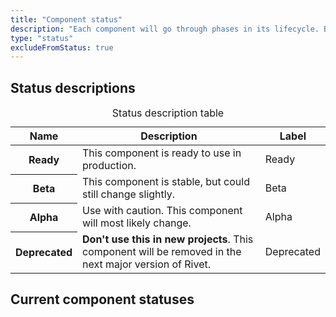 ```yaml
---
title: "Component status"
description: "Each component will go through phases in its lifecycle. Below is a breakdown of the component phases."
type: "status"
excludeFromStatus: true
---
```

## Status descriptions
<table class="rvt-m-top-xl m-bottom-xxl">
    <caption class="sr-only">Status description table</caption>
    <thead>
        <th scope="col">Name</th>
        <th scope="col">Description</th>
        <th scope="col">Label</th>
    </thead>
    <tbody>
        <tr>
            <th scope="row">Ready</th>
            <td>This component is ready to use in production.</td>
            <td><span class="rvt-badge rvt-badge--ready">Ready</span></td>
        </tr>
        <tr>
            <th scope="row">Beta</th>
            <td>This component is stable, but could still change slightly.</td>
            <td><span class="rvt-badge rvt-badge--beta">Beta</span></td>
        </tr>
        <tr>
            <th scope="row">Alpha</th>
            <td>Use with caution. This component will most likely change.</td>
            <td><span class="rvt-badge rvt-badge--alpha">Alpha</span></td>
        </tr>
        <tr>
            <th scope="row">Deprecated</th>
            <td><strong>Don't use this in new projects</strong>. This component will be removed in the next major version of Rivet.</td>
            <td><span class="rvt-badge rvt-badge--deprecated">Deprecated</span></td>
        </tr>
    </tbody>
</table>

## Current component statuses
